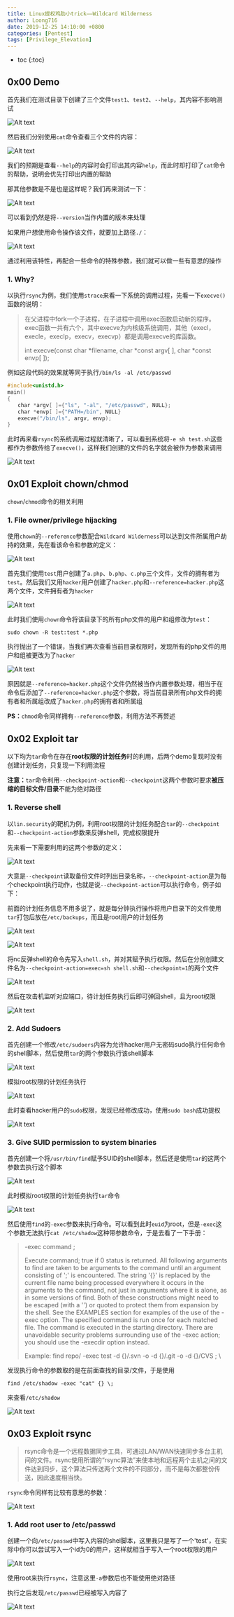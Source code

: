 ```yaml
---
title: Linux提权鸡肋小trick——Wildcard Wilderness
author: Loong716
date: 2019-12-25 14:10:00 +0800
categories: [Pentest]
tags: [Privilege_Elevation]
---
```


* toc
{:toc}

## 0x00 Demo

首先我们在测试目录下创建了三个文件`test1`、`test2`、`--help`，其内容不影响测试

![Alt text](https://i.loli.net/2019/12/25/NUSbHWAre4wc268.png)

然后我们分别使用`cat`命令查看三个文件的内容：

![Alt text](https://i.loli.net/2019/12/25/qQ7tpAZFaCW3bvn.png)

我们的预期是查看`--help`的内容时会打印出其内容`help`，而此时却打印了`cat`命令的帮助，说明会优先打印出内置的帮助

那其他参数是不是也是这样呢？我们再来测试一下：

![Alt text](https://i.loli.net/2019/12/25/qCovjZ2c1tWJuH3.png)

可以看到仍然是将`--version`当作内置的版本来处理

如果用户想使用命令操作该文件，就要加上路径`./`：

![Alt text](https://i.loli.net/2019/12/25/Dlh8ZSekLPiO4U9.png)

通过利用该特性，再配合一些命令的特殊参数，我们就可以做一些有意思的操作

### 1. Why?

以执行`rsync`为例，我们使用`strace`来看一下系统的调用过程，先看一下`execve()`函数的说明：

> 在父进程中fork一个子进程，在子进程中调用exec函数启动新的程序。exec函数一共有六个，其中execve为内核级系统调用，其他（execl，execle，execlp，execv，execvp）都是调用execve的库函数。
> 
> int execve(const char *filename, char *const argv[ ], char *const envp[ ]);

例如这段代码的效果就等同于执行`/bin/ls -al /etc/passwd`

``` cpp
#include<unistd.h>   
main()   
{   
　　char *argv[ ]={"ls", "-al", "/etc/passwd", NULL};   
　　char *envp[ ]={"PATH=/bin", NULL}   
　　execve("/bin/ls", argv, envp);   
}  
```

此时再来看`rsync`的系统调用过程就清晰了，可以看到系统将`-e sh test.sh`这些都作为参数传给了`execve()`，这样我们创建的文件的名字就会被作为参数来调用

![Alt text](https://i.loli.net/2019/12/25/we97DMRaEIbrFhB.png)


## 0x01 Exploit chown/chmod

`chown`/`chmod`命令的相关利用

### 1. File owner/privilege hijacking

使用`chown`的`--reference`参数配合`Wildcard Wilderness`可以达到文件所属用户劫持的效果，先在看该命令和参数的定义：

![Alt text](https://i.loli.net/2019/12/25/mnMONTlgBr1zC6R.png)

首先我们使用`test`用户创建了`a.php`、`b.php`、`c.php`三个文件，文件的拥有者为`test`。然后我们又用`hacker`用户创建了`hacker.php`和`--reference=hacker.php`这两个文件，文件拥有者为`hacker`

![Alt text](https://i.loli.net/2019/12/25/u2tEKQq6kf9JxVT.png)

此时我们使用`chown`命令将该目录下的所有php文件的用户和组修改为`test`：

`sudo chown -R test:test *.php`

执行抛出了一个错误，当我们再次查看当前目录权限时，发现所有的php文件的用户和组被更改为了`hacker`

![Alt text](https://i.loli.net/2019/12/25/PbhCLdjVUe2AqaG.png)

原因就是`--reference=hacker.php`这个文件仍然被当作内置参数处理，相当于在命令后添加了`--reference=hacker.php`这个参数，将当前目录所有php文件的拥有者和所属组改成了`hacker.php`的拥有者和所属组

**PS：**`chmod`命令同样拥有`--reference`参数，利用方法不再赘述


## 0x02 Exploit tar

以下均为`tar`命令在存在**root权限的计划任务**时的利用，后两个demo复现时没有创建计划任务，只复现一下利用流程


**注意：**`tar`命令利用`--checkpoint-action`和`--checkpoint`这两个参数时要求**被压缩的目标文件/目录**不能为绝对路径


### 1. Reverse shell

以`lin.security`的靶机为例，利用root权限的计划任务配合`tar`的`--checkpoint`和`--checkpoint-action`参数来反弹shell，完成权限提升

先来看一下需要利用的这两个参数的定义：

![Alt text](https://i.loli.net/2019/12/25/L6YtvZPBS52bxac.png)

大意是`--checkpoint`读取备份文件时列出目录名称，`--checkpoint-action`是为每个checkpoint执行动作，也就是说`--checkpoint-action`可以执行命令，例子如下：

前面的计划任务信息不用多说了，就是每分钟执行操作将用户目录下的文件使用`tar`打包后放在`/etc/backups`，而且是root用户的计划任务

![Alt text](https://i.loli.net/2019/12/25/Pjnp2GUZcVLm6uO.png)

![Alt text](https://i.loli.net/2019/12/25/AGVIl4cpe5uWidj.png)

将nc反弹shell的命令先写入`shell.sh`，并对其赋予执行权限。然后在分别创建文件名为`--checkpoint-action=exec=sh shell.sh`和`--checkpoint=1`的两个文件

![Alt text](https://i.loli.net/2019/12/25/7N6Woe4HauDP2Ug.png)

然后在攻击机监听对应端口，待计划任务执行后即可弹回shell，且为root权限

![Alt text](https://i.loli.net/2019/12/25/jeKwvAGoEyfJSCs.png)

### 2. Add Sudoers

首先创建一个修改`/etc/sudoers`内容为允许hacker用户无密码sudo执行任何命令的shell脚本，然后使用`tar`的两个参数执行该shell脚本

![Alt text](https://i.loli.net/2019/12/25/F3AGKV7q4SQTv8E.png)

模拟root权限的计划任务执行

![Alt text](https://i.loli.net/2019/12/25/yTwqcsOZ2RK3iJd.png)

此时查看hacker用户的`sudo`权限，发现已经修改成功，使用`sudo bash`成功提权

![Alt text](https://i.loli.net/2019/12/25/ODgjIbC8l4aPMsd.png)


### 3. Give SUID permission to system binaries

首先创建一个将`/usr/bin/find`赋予SUID的shell脚本，然后还是使用`tar`的这两个参数去执行这个脚本

![Alt text](https://i.loli.net/2019/12/25/BhMvbewYTPLXD5V.png)

此时模拟root权限的计划任务执行`tar`命令

![Alt text](https://i.loli.net/2019/12/25/vBQL7EpHi2Ghd5e.png)

然后使用`find`的`-exec`参数来执行命令。可以看到此时`euid`为root，但是`-exec`这个参数无法执行`cat /etc/shadow`这种带参数命令，于是去看了一下手册：

> -exec command ;
> 
> Execute command; true if 0 status is returned. All following arguments to find are taken to be arguments to the command until an argument consisting of ';' is encountered. The string '{}' is replaced by the current file name being processed everywhere it occurs in the arguments to the command, not just in arguments where it is alone, as in some versions of find. Both of these constructions might need to be escaped (with a '\') or quoted to protect them from expansion by the shell. See the EXAMPLES section for examples of the use of the -exec option. The specified command is run once for each matched file. The command is executed in the starting directory. There are unavoidable security problems surrounding use of the -exec action; you should use the -execdir option instead.
> 
> Example: find repo/ -exec test -d {}/.svn -o -d {}/.git -o -d {}/CVS ; \

发现执行命令的参数取的是在前面查找的目录/文件，于是使用

`find /etc/shadow -exec "cat" {} \;`

来查看`/etc/shadow`

![Alt text](https://i.loli.net/2019/12/25/9JyNqXp36Yo1Qkn.png)

## 0x03 Exploit rsync

> rsync命令是一个远程数据同步工具，可通过LAN/WAN快速同步多台主机间的文件。rsync使用所谓的“rsync算法”来使本地和远程两个主机之间的文件达到同步，这个算法只传送两个文件的不同部分，而不是每次都整份传送，因此速度相当快。

`rsync`命令同样有比较有意思的参数：

![Alt text](https://i.loli.net/2019/12/25/vYsozX8iKlITtEy.png)


### 1. Add root user to /etc/passwd

创建一个向`/etc/passwd`中写入内容的shel脚本，这里我只是写了一个'test'，在实际中你可以尝试写入一个id为0的用户，这样就相当于写入一个root权限的用户

![Alt text](https://i.loli.net/2019/12/25/6qdbagkY3F42DIO.png)

使用root来执行`rsync`，注意这里`-a`参数后也不能使用绝对路径

执行之后发现`/etc/passwd`已经被写入内容了

![Alt text](https://i.loli.net/2019/12/25/8B6FqmOhKy3RLoi.png)


